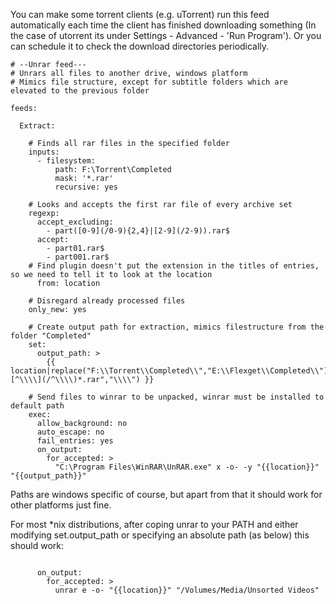 You can make some torrent clients (e.g. uTorrent) run this feed automatically each time the client has finished downloading something (In the case of utorrent its under Settings - Advanced - 'Run Program'). Or you can schedule it to check the download directories periodically.

```
# --Unrar feed---
# Unrars all files to another drive, windows platform 
# Mimics file structure, except for subtitle folders which are elevated to the previous folder

feeds:

  Extract:

    # Finds all rar files in the specified folder
    inputs:
      - filesystem:
          path: F:\Torrent\Completed
          mask: '*.rar'
          recursive: yes

    # Looks and accepts the first rar file of every archive set
    regexp:
      accept_excluding:
        - part([0-9](/0-9){2,4}|[2-9](/2-9)).rar$
      accept:
        - part01.rar$
        - part001.rar$
    # Find plugin doesn't put the extension in the titles of entries, so we need to tell it to look at the location
      from: location

    # Disregard already processed files
    only_new: yes

    # Create output path for extraction, mimics filestructure from the folder "Completed"
    set:
      output_path: >
        {{ location|replace("F:\\Torrent\\Completed\\","E:\\Flexget\\Completed\\")|re_replace("\\\\Subs\\\\","\\\\")|re_replace("\\\\[^\\\\](/^\\\\)*.rar","\\\\") }}

    # Send files to winrar to be unpacked, winrar must be installed to default path
    exec:
      allow_background: no
      auto_escape: no
      fail_entries: yes
      on_output:
        for_accepted: >
          "C:\Program Files\WinRAR\UnRAR.exe" x -o- -y "{{location}}" "{{output_path}}"
```

Paths are windows specific of course, but apart from that it should work for other platforms just fine.

For most *nix distributions, after coping unrar to your PATH and either modifying set.output_path or specifying an absolute path (as below) this should work:

```

      on_output:
        for_accepted: >
          unrar e -o- "{{location}}" "/Volumes/Media/Unsorted Videos"

```